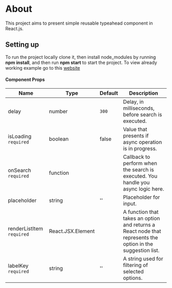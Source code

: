 # About
This project aims to present simple reusable typeahead component in React.js.

## Setting up
To run the project locally clone it, then install node_modules by running **npm install**, and then run **npm start** to start the project.
To view already working example go to this [website](https://typeahead-2r4shlgaq-grooyao.vercel.app)

#### Component Props
Name | Type | Default | Description
-----|------|---------|------------
delay | number | `300` | Delay, in milliseconds, before search is executed.
isLoading `required` | boolean | false | Value that presents if async operation is in progress.
onSearch `required` | function | | Callback to perform when the search is executed. You handle you async logic here.
placeholder | string | '' | Placeholder for input.
renderListItem `required` | React.JSX.Element |  | A function that takes an option and returns a React node that represents the option in the suggestion list.
labelKey       `required` | string            | '' | A string used for filtering of selected options.    
